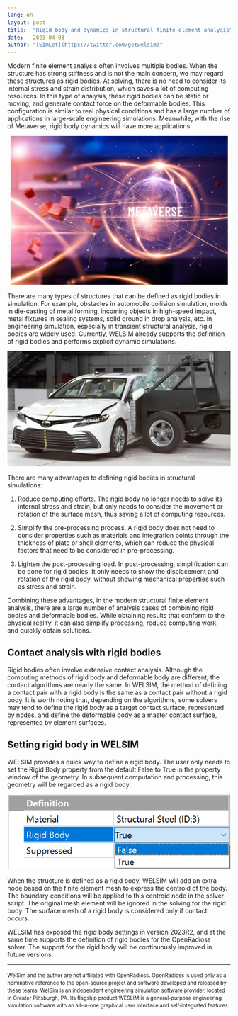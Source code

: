```yaml
---
lang: en
layout: post
title:  "Rigid body and dynamics in structural finite element analysis"
date:   2023-04-03
author: "[SimLet](https://twitter.com/getwelsim)"
---
```



Modern finite element analysis often involves multiple bodies. When the structure has strong stiffness and is not the main concern, we may regard these structures as rigid bodies. At solving, there is no need to consider its internal stress and strain distribution, which saves a lot of computing resources. In this type of analysis, these rigid bodies can be static or moving, and generate contact force on the deformable bodies. This configuration is similar to real physical conditions and has a large number of applications in large-scale engineering simulations. Meanwhile, with the rise of Metaverse, rigid body dynamics will have more applications.
<p align="center">
  <img src="\assets\blog\20230403\welsim_metaverse.png" alt="welsim_metaverse" />
</p>

There are many types of structures that can be defined as rigid bodies in simulation. For example, obstacles in automobile collision simulation, molds in die-casting of metal forming, incoming objects in high-speed impact, metal fixtures in sealing systems, solid ground in drop analysis, etc. In engineering simulation, especially in transient structural analysis, rigid bodies are widely used. Currently, WELSIM already supports the definition of rigid bodies and performs explicit dynamic simulations.
<p align="center">
  <img src="\assets\blog\20230403\car_crash_test.jpg" alt="car_crash_test" />
</p>


There are many advantages to defining rigid bodies in structural simulations:

1. Reduce computing efforts.
The rigid body no longer needs to solve its internal stress and strain, but only needs to consider the movement or rotation of the surface mesh, thus saving a lot of computing resources.

2. Simplify the pre-processing process.
A rigid body does not need to consider properties such as materials and integration points through the thickness of plate or shell elements, which can reduce the physical factors that need to be considered in pre-processing.

3. Lighten the post-processing load.
In post-processing, simplification can be done for rigid bodies. It only needs to show the displacement and rotation of the rigid body, without showing mechanical properties such as stress and strain.

Combining these advantages, in the modern structural finite element analysis, there are a large number of analysis cases of combining rigid bodies and deformable bodies. While obtaining results that conform to the physical reality, it can also simplify processing, reduce computing work, and quickly obtain solutions.

## Contact analysis with rigid bodies
Rigid bodies often involve extensive contact analysis. Although the computing methods of rigid body and deformable body are different, the contact algorithms are nearly the same. In WELSIM, the method of defining a contact pair with a rigid body is the same as a contact pair without a rigid body. It is worth noting that, depending on the algorithms, some solvers may tend to define the rigid body as a target contact surface, represented by nodes, and define the deformable body as a master contact surface, represented by element surfaces.

## Setting rigid body in WELSIM
WELSIM provides a quick way to define a rigid body. The user only needs to set the Rigid Body property from the default False to True in the property window of the geometry. In subsequent computation and processing, this geometry will be regarded as a rigid body.
<p align="center">
  <img src="\assets\blog\20230403\welsim_define_rigid_body.png" alt="welsim_define_rigid_body" />
</p>

When the structure is defined as a rigid body, WELSIM will add an extra node based on the finite element mesh to express the centroid of the body. The boundary conditions will be applied to this centroid node in the solver script. The original mesh element will be ignored in the solving for the rigid body. The surface mesh of a rigid body is considered only if contact occurs.

WELSIM has exposed the rigid body settings in version 2023R2, and at the same time supports the definition of rigid bodies for the OpenRadioss solver. The support for the rigid body will be continuously improved in future versions.

---

<small>
WelSim and the author are not affiliated with OpenRadioss. OpenRadioss is used only as a nominative reference to the open-source project and software developed and released by these teams.
</small>

<small>
WelSim is an independent engineering simulation software provider, located in Greater Pittsburgh, PA. Its flagship product WESLIM is a general-purpose engineering simulation software with an all-in-one graphical user interface and self-integrated features.
</small>


